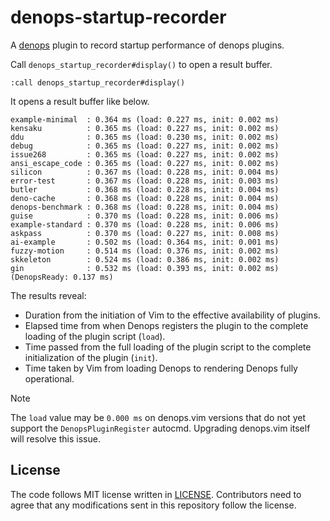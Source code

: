 # denops-startup-recorder

A [denops][denops] plugin to record startup performance of denops plugins.

[denops]: https://github.com/vim-denops/denops.vim

Call `denops_startup_recorder#display()` to open a result buffer.

```
:call denops_startup_recorder#display()
```

It opens a result buffer like below.

```
example-minimal  : 0.364 ms (load: 0.227 ms, init: 0.002 ms)
kensaku          : 0.365 ms (load: 0.227 ms, init: 0.002 ms)
ddu              : 0.365 ms (load: 0.230 ms, init: 0.002 ms)
debug            : 0.365 ms (load: 0.227 ms, init: 0.002 ms)
issue268         : 0.365 ms (load: 0.227 ms, init: 0.002 ms)
ansi_escape_code : 0.365 ms (load: 0.227 ms, init: 0.002 ms)
silicon          : 0.367 ms (load: 0.228 ms, init: 0.004 ms)
error-test       : 0.367 ms (load: 0.228 ms, init: 0.003 ms)
butler           : 0.368 ms (load: 0.228 ms, init: 0.004 ms)
deno-cache       : 0.368 ms (load: 0.228 ms, init: 0.004 ms)
denops-benchmark : 0.368 ms (load: 0.228 ms, init: 0.004 ms)
guise            : 0.370 ms (load: 0.228 ms, init: 0.006 ms)
example-standard : 0.370 ms (load: 0.228 ms, init: 0.006 ms)
askpass          : 0.370 ms (load: 0.227 ms, init: 0.008 ms)
ai-example       : 0.502 ms (load: 0.364 ms, init: 0.001 ms)
fuzzy-motion     : 0.514 ms (load: 0.376 ms, init: 0.002 ms)
skkeleton        : 0.524 ms (load: 0.386 ms, init: 0.002 ms)
gin              : 0.532 ms (load: 0.393 ms, init: 0.002 ms)
(DenopsReady: 0.137 ms)
```

The results reveal:

- Duration from the initiation of Vim to the effective availability of plugins.
- Elapsed time from when Denops registers the plugin to the complete loading of the plugin script (`load`).
- Time passed from the full loading of the plugin script to the complete initialization of the plugin (`init`).
- Time taken by Vim from loading Denops to rendering Denops fully operational.

> [!NOTE]
> The `load` value may be `0.000 ms` on denops.vim versions that do not yet support the `DenopsPluginRegister` autocmd.
> Upgrading denops.vim itself will resolve this issue.

## License

The code follows MIT license written in [LICENSE](./LICENSE). Contributors need
to agree that any modifications sent in this repository follow the license.
